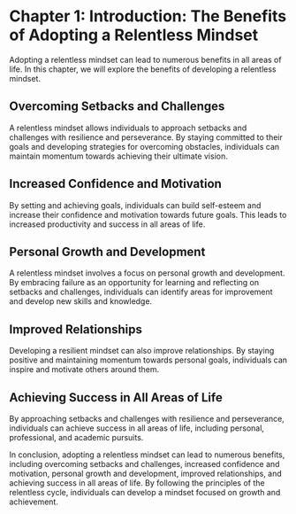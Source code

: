 Chapter 1: Introduction: The Benefits of Adopting a Relentless Mindset
======================================================================

Adopting a relentless mindset can lead to numerous benefits in all areas of life. In this chapter, we will explore the benefits of developing a relentless mindset.

Overcoming Setbacks and Challenges
----------------------------------

A relentless mindset allows individuals to approach setbacks and challenges with resilience and perseverance. By staying committed to their goals and developing strategies for overcoming obstacles, individuals can maintain momentum towards achieving their ultimate vision.

Increased Confidence and Motivation
-----------------------------------

By setting and achieving goals, individuals can build self-esteem and increase their confidence and motivation towards future goals. This leads to increased productivity and success in all areas of life.

Personal Growth and Development
-------------------------------

A relentless mindset involves a focus on personal growth and development. By embracing failure as an opportunity for learning and reflecting on setbacks and challenges, individuals can identify areas for improvement and develop new skills and knowledge.

Improved Relationships
----------------------

Developing a resilient mindset can also improve relationships. By staying positive and maintaining momentum towards personal goals, individuals can inspire and motivate others around them.

Achieving Success in All Areas of Life
--------------------------------------

By approaching setbacks and challenges with resilience and perseverance, individuals can achieve success in all areas of life, including personal, professional, and academic pursuits.

In conclusion, adopting a relentless mindset can lead to numerous benefits, including overcoming setbacks and challenges, increased confidence and motivation, personal growth and development, improved relationships, and achieving success in all areas of life. By following the principles of the relentless cycle, individuals can develop a mindset focused on growth and achievement.
